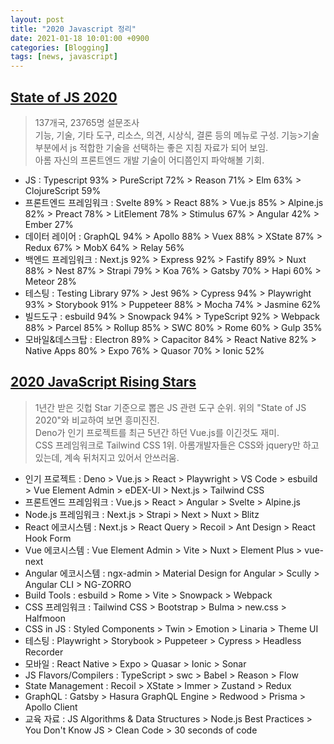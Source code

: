 ```yaml
---
layout: post
title: "2020 Javascript 정리"
date: 2021-01-18 10:01:00 +0900
categories: [Blogging]
tags: [news, javascript]
---
```


## [State of JS 2020](https://2020.stateofjs.com/ko-KR/)

> 137개국, 23765명 설문조사  
기능, 기술, 기타 도구, 리소스, 의견, 시상식, 결론 등의 메뉴로 구성. 기능>기술 부분에서 js 적합한 기술을 선택하는 좋은 지침 자료가 되어 보임.  
아롬 자신의 프론트엔드 개발 기술이 어디쯤인지 파악해볼 기회.

- JS : Typescript 93% > PureScript 72% > Reason 71% > Elm 63% > ClojureScript 59%
- 프론트엔드 프레임워크 : Svelte 89% > React 88% > Vue.js 85% > Alpine.js 82% > Preact 78% > LitElement 78% > Stimulus 67% > Angular 42% > Ember 27%
- 데이터 레이어 : GraphQL 94% > Apollo 88% > Vuex 88% > XState 87% > Redux 67% > MobX 64% > Relay 56%
- 백엔드 프레임워크 : Next.js 92% > Express 92% > Fastify 89% > Nuxt 88% > Nest 87% > Strapi 79% > Koa 76% > Gatsby 70% > Hapi 60% > Meteor 28%
- 테스팅 : Testing Library 97% > Jest 96% > Cypress 94% > Playwright 93% > Storybook 91% > Puppeteer 88% > Mocha 74% > Jasmine 62%
- 빌드도구 : esbuild 94% > Snowpack 94% > TypeScript 92% > Webpack 88% > Parcel 85% > Rollup 85% > SWC 80% > Rome 60% > Gulp 35%
- 모바일&데스크탑 : Electron 89% > Capacitor 84% > React Native 82% > Native Apps 80% > Expo 76% > Quasor 70% > Ionic 52%

## [2020 JavaScript Rising Stars](https://risingstars.js.org/2020/en)

> 1년간 받은 깃헙 Star 기준으로 뽑은 JS 관련 도구 순위. 위의 "State of JS 2020"와 비교하여 보면 흥미진진.  
Deno가 인기 프로젝트를 최근 5년간 하던 Vue.js를 이긴것도 재미.  
CSS 프레임워크로 Tailwind CSS 1위. 아롬개발자들은 CSS와 jquery만 하고 있는데, 계속 뒤처지고 있어서 안쓰러움.

- 인기 프로젝트 : Deno > Vue.js > React > Playwright > VS Code > esbuild > Vue Element Admin > eDEX-UI > Next.js > Tailwind CSS
- 프론트엔드 프레임워크 : Vue.js > React > Angular > Svelte > Alpine.js
- Node.js 프레임워크 : Next.js > Strapi > Next > Nuxt > Blitz
- React 에코시스템 : Next.js > React Query > Recoil > Ant Design > React Hook Form
- Vue 에코시스템 : Vue Element Admin > Vite > Nuxt > Element Plus > vue-next
- Angular 에코시스템 : ngx-admin > Material Design for Angular > Scully > Angular CLI > NG-ZORRO
- Build Tools : esbuild > Rome > Vite > Snowpack > Webpack
- CSS 프레임워크 : Tailwind CSS > Bootstrap > Bulma > new.css > Halfmoon
- CSS in JS : Styled Components > Twin > Emotion > Linaria > Theme UI
- 테스팅 : Playwright > Storybook > Puppeteer > Cypress > Headless Recorder
- 모바일 : React Native > Expo > Quasar > Ionic > Sonar
- JS Flavors/Compilers : TypeScript > swc > Babel > Reason > Flow
- State Management : Recoil > XState > Immer > Zustand > Redux
- GraphQL : Gatsby > Hasura GraphQL Engine > Redwood > Prisma > Apollo Client
- 교육 자료 : JS Algorithms & Data Structures > Node.js Best Practices > You Don't Know JS > Clean Code > 30 seconds of code